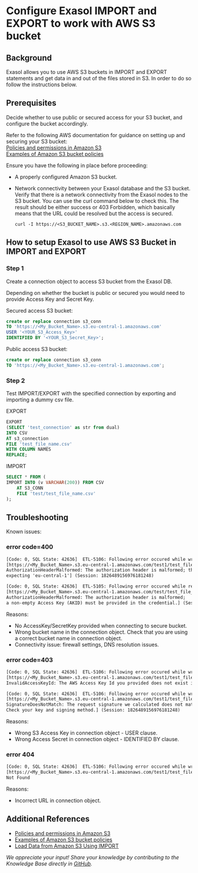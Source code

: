 # Configure Exasol IMPORT and EXPORT to work with AWS S3 bucket

## Background

Exasol allows you to use AWS S3 buckets in IMPORT and EXPORT statements and get data in and out of the files stored in S3. In order to do so follow the instructions below.

## Prerequisites

Decide whether to use public or secured access for your S3 bucket, and configure the bucket accordingly.

Refer to the following AWS documentation for guidance on setting up and securing your S3 bucket:  
[Policies and permissions in Amazon S3](https://docs.aws.amazon.com/AmazonS3/latest/userguide/access-policy-language-overview.html)  
[Examples of Amazon S3 bucket policies](https://docs.aws.amazon.com/AmazonS3/latest/userguide/example-bucket-policies.html)

Ensure you have the following in place before proceeding:

* A properly configured Amazon S3 bucket.
* Network connectivity between your Exasol database and the S3 bucket. Verify that there is a network connectivity from the Exasol nodes to the S3 bucket. You can use the curl command below to check this. The result should be either success or 403 Forbidden, which basically means that the URL could be resolved but the access is secured.

    ```shell
    curl -I https://<S3_BUCKET_NAME>.s3.<REGION_NAME>.amazonaws.com
    ```

## How to setup Exasol to use AWS S3 Bucket in IMPORT and EXPORT

### Step 1

Create a connection object to access S3 bucket from the Exasol DB.

Depending on whether the bucket is public or secured you would need to provide Access Key and Secret Key.

Secured access S3 bucket:

```sql
create or replace connection s3_conn
TO 'https://<My_Bucket_Name>.s3.eu-central-1.amazonaws.com'
USER '<YOUR_S3_Access_Key>' 
IDENTIFIED BY '<YOUR_S3_Secret_Key>';
```

Public access S3 bucket:

```sql
create or replace connection s3_conn
TO 'https://<My_Bucket_Name>.s3.eu-central-1.amazonaws.com';
```

### Step 2

Test IMPORT/EXPORT with the specified connection by exporting and importing a dummy csv file.

EXPORT

```sql
EXPORT 
(SELECT 'test_connection' as str from dual) 
INTO CSV
AT s3_connection  
FILE 'test_file_name.csv'
WITH COLUMN NAMES
REPLACE;
```

IMPORT

```sql
SELECT * FROM (
IMPORT INTO (v VARCHAR(200)) FROM CSV
    AT S3_CONN
    FILE 'test/test_file_name.csv'
);
```

## Troubleshooting

Known issues:

### error code=400

```txt
[Code: 0, SQL State: 42636]  ETL-5106: Following error occured while writing data to external connection 
[https://<My_Bucket_Name>.s3.eu-central-1.amazonaws.com/test1/test_file_name.csv?uploads= failed with error code=400 after 0 bytes. 
AuthorizationHeaderMalformed: The authorization header is malformed; the region 'us-east-1' is wrong; 
expecting 'eu-central-1'] (Session: 1826489156976181248)
```

```txt
[Code: 0, SQL State: 42636]  ETL-5105: Following error occured while reading data from external connection
[https://<My_Bucket_Name>.s3.eu-central-1.amazonaws.com/test/test_file_name.csv failed with error code=400 after 350 bytes.
AuthorizationHeaderMalformed: The authorization header is malformed;
a non-empty Access Key (AKID) must be provided in the credential.] (Session: 1829018413790265344)
```

Reasons:

* No AccessKey/SecretKey provided when connecting to secure bucket.
* Wrong bucket name in the connection object. Check that you are using a correct bucket name in connection object.
* Connectivity issue: firewall settings, DNS resolution issues.

### error code=403

```txt
[Code: 0, SQL State: 42636]  ETL-5106: Following error occured while writing data to external connection 
[https://<My_Bucket_Name>.s3.eu-central-1.amazonaws.com/test1/test_file_name.csv?uploads= failed with error code=403 after 0 bytes. 
InvalidAccessKeyId: The AWS Access Key Id you provided does not exist in our records.] (Session: 1826489156976181248)

[Code: 0, SQL State: 42636]  ETL-5106: Following error occured while writing data to external connection 
[https://<My_Bucket_Name>.s3.eu-central-1.amazonaws.com/test1/test_file_name.csv?uploads= failed with error code=403 after 0 bytes. 
SignatureDoesNotMatch: The request signature we calculated does not match the signature you provided. 
Check your key and signing method.] (Session: 1826489156976181248)
```

Reasons:

* Wrong S3 Access Key in connection object - USER clause.
* Wrong Access Secret in connection object - IDENTIFIED BY clause.

### error 404

```txt
[Code: 0, SQL State: 42636]  ETL-5106: Following error occured while writing data to external connection 
[https://<My_Bucket_Name>.s3.eu-central-1.amazonaws.com/test1/test_file_name.csv?uploads= failed with error code=404 after 0 bytes.
Not Found
```

Reasons:

* Incorrect URL in connection object.

## Additional References

* [Policies and permissions in Amazon S3](https://docs.aws.amazon.com/AmazonS3/latest/userguide/access-policy-language-overview.html)  
* [Examples of Amazon S3 bucket policies](https://docs.aws.amazon.com/AmazonS3/latest/userguide/example-bucket-policies.html)
* [Load Data from Amazon S3 Using IMPORT](https://docs.exasol.com/db/latest/loading_data/load_data_amazon_s3.htm)

*We appreciate your input! Share your knowledge by contributing to the Knowledge Base directly in [GitHub](https://github.com/exasol/public-knowledgebase).*
